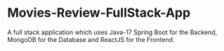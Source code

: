 # Movies-Review-FullStack-App
A full stack application which uses Java-17 Spring Boot for the Backend, MongoDB for the Database and ReactJS for the Frontend.
